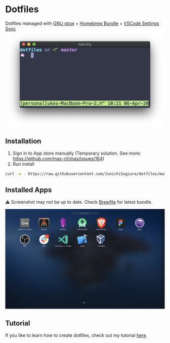 # Dotfiles

Dotfiles managed with [GNU stow](https://www.gnu.org/software/stow/) + [Homebrew Bundle](https://github.com/Homebrew/homebrew-bundle) + [VSCode Settings Sync](https://code.visualstudio.com/docs/editor/settings-sync)
![CLI Screenshot](./static/screenshot-cli.png)

## Installation

1. Sign in to App store manually (Temporary solution. See more: <https://github.com/mas-cli/mas/issues/164>)
2. Run install

```sh
curl -o - https://raw.githubusercontent.com/JunichiSugiura/dotfiles/master/install | sh
```

## Installed Apps

⚠️ Screenshot may not be up to date. Check [Brewfile](./Brewfile) for latest bundle.

![Apps Screenshot](./static/screenshot-apps.png)

## Tutorial
If you like to learn how to create dotfiles, check out my tutorial [here](https://github.com/JunichiSugiura/tutorials/tree/master/dotfiles).

